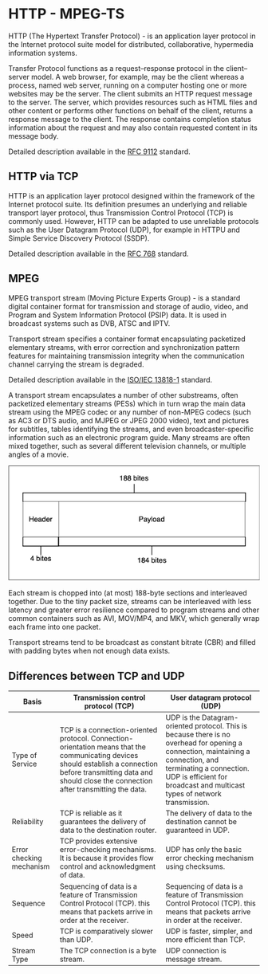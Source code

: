 # HTTP - MPEG-TS

HTTP (The Hypertext Transfer Protocol) - is an application layer protocol in the Internet protocol suite model for distributed, collaborative, hypermedia information systems.

Transfer Protocol functions as a request–response protocol in the client–server model. A web browser, for example, may be the client whereas a process, named web server, running on a computer hosting one or more websites may be the server. The client submits an HTTP request message to the server. The server, which provides resources such as HTML files and other content or performs other functions on behalf of the client, returns a response message to the client. The response contains completion status information about the request and may also contain requested content in its message body.

Detailed description available in the [RFC 9112][RFC 9112] standard.

## HTTP via TCP

HTTP is an application layer protocol designed within the framework of the Internet protocol suite. Its definition presumes an underlying and reliable transport layer protocol, thus Transmission Control Protocol (TCP) is commonly used. However, HTTP can be adapted to use unreliable protocols such as the User Datagram Protocol (UDP), for example in HTTPU and Simple Service Discovery Protocol (SSDP).

Detailed description available in the [RFC 768][RFC 768] standard.

## MPEG

MPEG transport stream (Moving Picture Experts Group) - is a standard digital container format for transmission and storage of audio, video, and Program and System Information Protocol (PSIP) data. It is used in broadcast systems such as DVB, ATSC and IPTV.

Transport stream specifies a container format encapsulating packetized elementary streams, with error correction and synchronization pattern features for maintaining transmission integrity when the communication channel carrying the stream is degraded.

Detailed description available in the [ISO/IEC 13818-1][ISO] standard.

A transport stream encapsulates a number of other substreams, often packetized elementary streams (PESs) which in turn wrap the main data stream using the MPEG codec or any number of non-MPEG codecs (such as AC3 or DTS audio, and MJPEG or JPEG 2000 video), text and pictures for subtitles, tables identifying the streams, and even broadcaster-specific information such as an electronic program guide. Many streams are often mixed together, such as several different television channels, or multiple angles of a movie.

![MPEG](/en/book/protocols/img/MPEG.png)

Each stream is chopped into (at most) 188-byte sections and interleaved together. Due to the tiny packet size, streams can be interleaved with less latency and greater error resilience compared to program streams and other common containers such as AVI, MOV/MP4, and MKV, which generally wrap each frame into one packet. 

Transport streams tend to be broadcast as constant bitrate (CBR) and filled with padding bytes when not enough data exists.

## Differences between TCP and UDP

| Basis | Transmission control protocol (TCP) | User datagram protocol (UDP) |
|-------|----------|---------|
| Type of Service     | TCP is a connection-oriented protocol. Connection-orientation means that the communicating devices should establish a connection before transmitting data and should close the connection after transmitting the data.     | UDP is the Datagram-oriented protocol. This is because there is no overhead for opening a connection, maintaining a connection, and terminating a connection. UDP is efficient for broadcast and multicast types of network transmission.     |
| Reliability     | TCP is reliable as it guarantees the delivery of data to the destination router.      | The delivery of data to the destination cannot be guaranteed in UDP.      |
| Error checking mechanism     | TCP provides extensive error-checking mechanisms. It is because it provides flow control and acknowledgment of data.   | UDP has only the basic error checking mechanism using checksums.      |
| Sequence     | Sequencing of data is a feature of Transmission Control Protocol (TCP). this means that packets arrive in order at the receiver.   | Sequencing of data is a feature of Transmission Control Protocol (TCP). this means that packets arrive in order at the receiver.      |
| Speed     | TCP is comparatively slower than UDP.   | UDP is faster, simpler, and more efficient than TCP.      |
| Stream Type     | The TCP connection is a byte stream.   | UDP connection is message stream.      |

[RFC 9112]: (https://datatracker.ietf.org/doc/html/rfc9112)

[RFC 768]: (https://datatracker.ietf.org/doc/html/rfc9112)

[ISO]: [https://](https://ocw.unican.es/pluginfile.php/171/course/section/78/iso13818-1.pdf)